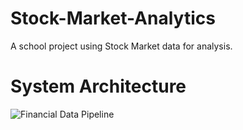 # Stock-Market-Analytics
A school project using Stock Market data for analysis.

# System Architecture

![Financial Data Pipeline]("Stock%20Market%20Analytics%20High-Level%20Architecture%20Diagram.png")

